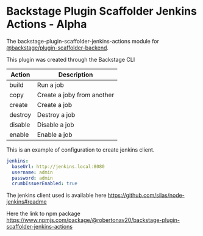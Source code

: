 # Backstage Plugin Scaffolder Jenkins Actions - Alpha

The backstage-plugin-scaffolder-jenkins-actions module for [@backstage/plugin-scaffolder-backend](https://www.npmjs.com/package/@backstage/plugin-scaffolder-backend).

This plugin was created through the Backstage CLI

| Action | Description |
| --- | --- |
| build | Run a job |
| copy | Create a joby from another |
| create | Create a job |
| destroy  | Destroy a job |
| disable  | Disable a job |
| enable  | Enable a job |

This is an example of configuration to create jenkins client.

```yaml
jenkins:
  baseUrl: http://jenkins.local:8080
  username: admin
  password: admin
  crumbIssuerEnabled: true
```

The jenkins client used is available here https://github.com/silas/node-jenkins#readme

Here the link to npm package https://www.npmjs.com/package/@robertonav20/backstage-plugin-scaffolder-jenkins-actions